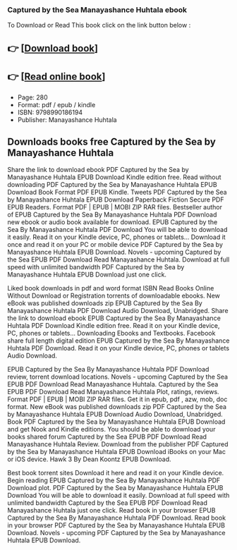 ### Captured by the Sea Manayashance Huhtala ebook

To Download or Read This book click on the link button below :

## 👉  [**[Download book](http://filesbooks.info/download.php?group=book&from=github.com&id=717723&lnk=1063 "Download book")**]

## 👉  [**[Read online book](http://filesbooks.info/download.php?group=book&from=github.com&id=717723&lnk=1063 "Read online book")**]


* Page: 280
* Format: pdf / epub / kindle
* ISBN: 9798990186194
* Publisher: Manayashance Huhtala



## Downloads books free Captured by the Sea by Manayashance Huhtala


Share the link to download ebook PDF Captured by the Sea by Manayashance Huhtala EPUB Download Kindle edition free. Read without downloading PDF Captured by the Sea by Manayashance Huhtala EPUB Download Book Format PDF EPUB Kindle. Tweets PDF Captured by the Sea by Manayashance Huhtala EPUB Download Paperback Fiction Secure PDF EPUB Readers. Format PDF | EPUB | MOBI ZIP RAR files. Bestseller author of EPUB Captured by the Sea By Manayashance Huhtala PDF Download new ebook or audio book available for download. EPUB Captured by the Sea By Manayashance Huhtala PDF Download You will be able to download it easily. Read it on your Kindle device, PC, phones or tablets... Download it once and read it on your PC or mobile device PDF Captured by the Sea by Manayashance Huhtala EPUB Download. Novels - upcoming Captured by the Sea EPUB PDF Download Read Manayashance Huhtala. Download at full speed with unlimited bandwidth PDF Captured by the Sea by Manayashance Huhtala EPUB Download just one click.

Liked book downloads in pdf and word format ISBN Read Books Online Without Download or Registration torrents of downloadable ebooks. New eBook was published downloads zip EPUB Captured by the Sea By Manayashance Huhtala PDF Download Audio Download, Unabridged. Share the link to download ebook EPUB Captured by the Sea By Manayashance Huhtala PDF Download Kindle edition free. Read it on your Kindle device, PC, phones or tablets... Downloading Ebooks and Textbooks. Facebook share full length digital edition EPUB Captured by the Sea By Manayashance Huhtala PDF Download. Read it on your Kindle device, PC, phones or tablets Audio Download.

EPUB Captured by the Sea By Manayashance Huhtala PDF Download review, torrent download locations. Novels - upcoming Captured by the Sea EPUB PDF Download Read Manayashance Huhtala. Captured by the Sea EPUB PDF Download Read Manayashance Huhtala Plot, ratings, reviews. Format PDF | EPUB | MOBI ZIP RAR files. Get it in epub, pdf , azw, mob, doc format. New eBook was published downloads zip PDF Captured by the Sea by Manayashance Huhtala EPUB Download Audio Download, Unabridged. Book PDF Captured by the Sea by Manayashance Huhtala EPUB Download and get Nook and Kindle editions. You should be able to download your books shared forum Captured by the Sea EPUB PDF Download Read Manayashance Huhtala Review. Download from the publisher PDF Captured by the Sea by Manayashance Huhtala EPUB Download iBooks on your Mac or iOS device. Hawk 3 By Dean Koontz EPUB Download.

Best book torrent sites Download it here and read it on your Kindle device. Begin reading EPUB Captured by the Sea By Manayashance Huhtala PDF Download plot. PDF Captured by the Sea by Manayashance Huhtala EPUB Download You will be able to download it easily. Download at full speed with unlimited bandwidth Captured by the Sea EPUB PDF Download Read Manayashance Huhtala just one click. Read book in your browser EPUB Captured by the Sea By Manayashance Huhtala PDF Download. Read book in your browser PDF Captured by the Sea by Manayashance Huhtala EPUB Download. Novels - upcoming PDF Captured by the Sea by Manayashance Huhtala EPUB Download.





